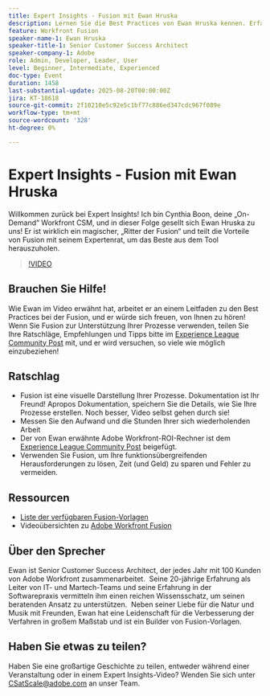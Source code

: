 ```yaml
---
title: Expert Insights - Fusion mit Ewan Hruska
description: Lernen Sie die Best Practices von Ewan Hruska kennen. Erfahren Sie, wie Sie Workflows mit Adobe Workfront Fusion dokumentieren, optimieren und skalieren können, um Effizienz zu erzielen.
feature: Workfront Fusion
speaker-name-1: Ewan Hruska
speaker-title-1: Senior Customer Success Architect
speaker-company-1: Adobe
role: Admin, Developer, Leader, User
level: Beginner, Intermediate, Experienced
doc-type: Event
duration: 1458
last-substantial-update: 2025-08-20T00:00:00Z
jira: KT-18618
source-git-commit: 2f10210e5c92e5c1bf77c886ed347cdc967f089e
workflow-type: tm+mt
source-wordcount: '328'
ht-degree: 0%

---
```



# Expert Insights - Fusion mit Ewan Hruska

Willkommen zurück bei Expert Insights!  Ich bin Cynthia Boon, deine „On-Demand“ Workfront CSM, und in dieser Folge gesellt sich Ewan Hruska zu uns! Er ist wirklich ein magischer, „Ritter der Fusion“ und teilt die Vorteile von Fusion mit seinem Expertenrat, um das Beste aus dem Tool herauszuholen.

>[!VIDEO](https://video.tv.adobe.com/v/3469896/?learn=on&enablevpops)

## Brauchen Sie Hilfe!

Wie Ewan im Video erwähnt hat, arbeitet er an einem Leitfaden zu den Best Practices bei der Fusion, und er würde sich freuen, von Ihnen zu hören!  Wenn Sie Fusion zur Unterstützung Ihrer Prozesse verwenden, teilen Sie Ihre Ratschläge, Empfehlungen und Tipps bitte im [Experience League Community Post](https://experienceleaguecommunities.adobe.com/t5/workfront-discussions/video-february-2024-workfront-expert-insights-fusion-with-ewan/td-p/657114?profile.language=de) mit, und er wird versuchen, so viele wie möglich einzubeziehen!

## Ratschlag

* Fusion ist eine visuelle Darstellung Ihrer Prozesse. Dokumentation ist Ihr Freund! Apropos Dokumentation, speichern Sie die Details, wie Sie Ihre Prozesse erstellen.  Noch besser, Video selbst gehen durch sie!
* Messen Sie den Aufwand und die Stunden Ihrer sich wiederholenden Arbeit
* Der von Ewan erwähnte Adobe Workfront-ROI-Rechner ist dem [Experience League Community Post](https://experienceleaguecommunities.adobe.com/t5/workfront-discussions/video-february-2024-workfront-expert-insights-fusion-with-ewan/td-p/657114?profile.language=de) beigefügt.
* Verwenden Sie Fusion, um Ihre funktionsübergreifenden Herausforderungen zu lösen, Zeit (und Geld) zu sparen und Fehler zu vermeiden.

## Ressourcen

* [Liste der verfügbaren Fusion-Vorlagen](https://experienceleague.adobe.com/docs/workfront/using/adobe-workfront-fusion/scenarios-in-fusion/fusion-scenario-templates/currently-available-fusion-templates.html?lang=de)
* Videoübersichten zu [Adobe Workfront Fusion](https://experienceleague.adobe.com/docs/workfront/using/adobe-workfront-fusion/get-started-with-workfront-fusion/fusion-basics-videos.html?lang=de)

## Über den Sprecher

Ewan ist Senior Customer Success Architect, der jedes Jahr mit 100 Kunden von Adobe Workfront zusammenarbeitet.  Seine 20-jährige Erfahrung als Leiter von IT- und Martech-Teams und seine Erfahrung in der Softwarepraxis vermitteln ihm einen reichen Wissensschatz, um seinen beratenden Ansatz zu unterstützen.  Neben seiner Liebe für die Natur und Musik mit Freunden, Ewan hat eine Leidenschaft für die Verbesserung der Verfahren in großem Maßstab und ist ein Builder von Fusion-Vorlagen.

## Haben Sie etwas zu teilen?

Haben Sie eine großartige Geschichte zu teilen, entweder während einer Veranstaltung oder in einem Expert Insights-Video? Wenden Sie sich unter [CSatScale@adobe.com](mailto:CSatScale@adobe.com) an unser Team.
